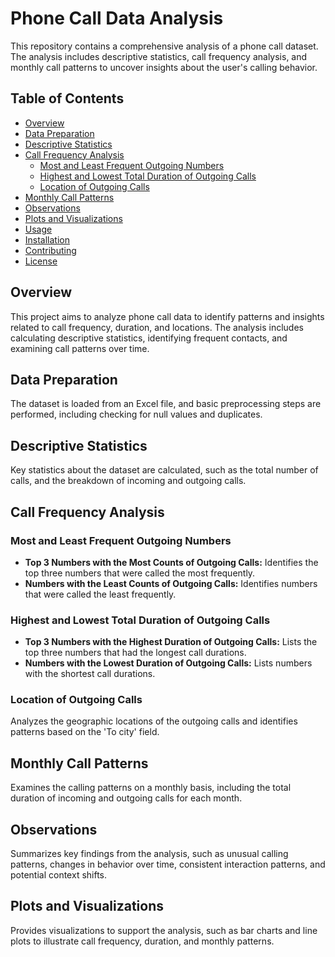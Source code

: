 # Phone Call Data Analysis

This repository contains a comprehensive analysis of a phone call dataset. The analysis includes descriptive statistics, call frequency analysis, and monthly call patterns to uncover insights about the user's calling behavior.

## Table of Contents

- [Overview](#overview)
- [Data Preparation](#data-preparation)
- [Descriptive Statistics](#descriptive-statistics)
- [Call Frequency Analysis](#call-frequency-analysis)
  - [Most and Least Frequent Outgoing Numbers](#most-and-least-frequent-outgoing-numbers)
  - [Highest and Lowest Total Duration of Outgoing Calls](#highest-and-lowest-total-duration-of-outgoing-calls)
  - [Location of Outgoing Calls](#location-of-outgoing-calls)
- [Monthly Call Patterns](#monthly-call-patterns)
- [Observations](#observations)
- [Plots and Visualizations](#plots-and-visualizations)
- [Usage](#usage)
- [Installation](#installation)
- [Contributing](#contributing)
- [License](#license)

## Overview

This project aims to analyze phone call data to identify patterns and insights related to call frequency, duration, and locations. The analysis includes calculating descriptive statistics, identifying frequent contacts, and examining call patterns over time.

## Data Preparation

The dataset is loaded from an Excel file, and basic preprocessing steps are performed, including checking for null values and duplicates.

## Descriptive Statistics

Key statistics about the dataset are calculated, such as the total number of calls, and the breakdown of incoming and outgoing calls.

## Call Frequency Analysis

### Most and Least Frequent Outgoing Numbers

- **Top 3 Numbers with the Most Counts of Outgoing Calls:** Identifies the top three numbers that were called the most frequently.
- **Numbers with the Least Counts of Outgoing Calls:** Identifies numbers that were called the least frequently.

### Highest and Lowest Total Duration of Outgoing Calls

- **Top 3 Numbers with the Highest Duration of Outgoing Calls:** Lists the top three numbers that had the longest call durations.
- **Numbers with the Lowest Duration of Outgoing Calls:** Lists numbers with the shortest call durations.

### Location of Outgoing Calls

Analyzes the geographic locations of the outgoing calls and identifies patterns based on the 'To city' field.

## Monthly Call Patterns

Examines the calling patterns on a monthly basis, including the total duration of incoming and outgoing calls for each month.

## Observations

Summarizes key findings from the analysis, such as unusual calling patterns, changes in behavior over time, consistent interaction patterns, and potential context shifts.

## Plots and Visualizations

Provides visualizations to support the analysis, such as bar charts and line plots to illustrate call frequency, duration, and monthly patterns.
